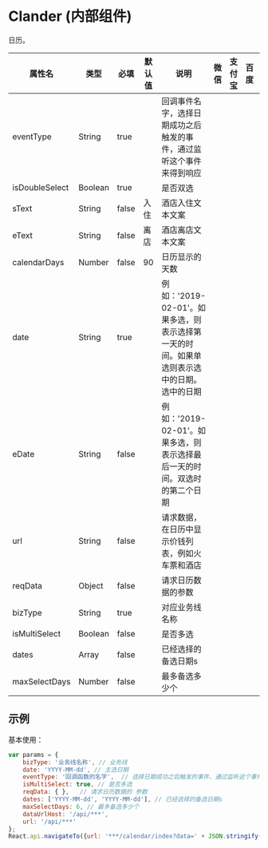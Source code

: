 # Clander <span style="font-weight: bold">(内部组件)</span>

日历。

| 属性名    | 类型 | 必填 | 默认值 | 说明 | 微信 | 支付宝 | 百度 | 快应用 | 举例 |
| --- | --- | --- | --- | --- | --- | --- | --- | --- | --- |
| eventType | String  | true |  | 回调事件名字，选择日期成功之后触发的事件，通过监听这个事件来得到响应 |  |  |  |  | hotel酒店：HOTEL。<br/>Ticket门票：TICKET_DATE_SELECT。<br/>Train火车票多选：OPTIONAL_DATE_SELECT。<br/>Train火车票单选：CALENDAR_DATE_CHANGE。<br/> |
| isDoubleSelect | Boolean | true | | 是否双选 |  |  |  |  | |
| sText  | String  | false	 | 入住 | 酒店入住文本文案 | |  |  |  | |
| eText     | String  | false | 离店 | 酒店离店文本文案 | |  |  |  | |
| calendarDays  | Number | false | 90 | 日历显示的天数 |  |  |  |  | |
| date | String | true | | 例如：'2019-02-01'。如果多选，则表示选择第一天的时间。如果单选则表示选中的日期。选中的日期 | |  |  | | 默认格式'YYYY-MM-dd' |
| eDate  | String | false | | 例如：'2019-02-01'。如果多选，则表示选择最后一天的时间。双选时的第二个日期 |  |  |  |  | 默认格式'YYYY-MM-dd' |
| url | String | false | | 请求数据，在日历中显示价钱列表，例如火车票和酒店 | |  |  |  | |
| reqData    | Object | false | | 请求日历数据的参数 |  |  |  |  | |
| bizType | String | true | | 对应业务线名称 |  |  |  |  | 例如：Train |
| isMultiSelect | Boolean | false | | 是否多选 | |
| dates | Array | false | | 已经选择的备选日期s |
| maxSelectDays | Number | false | | 最多备选多少个 | 




## 示例

基本使用：

```js
var params = {
    bizType: '业务线名称', // 业务线
    date: 'YYYY-MM-dd', // 主选日期
    eventType: '回调函数的名字',  // 选择日期成功之后触发的事件，通过监听这个事件来得到响应
    isMultiSelect: true, // 是否多选
    reqData: { },   // 请求日历数据的 参数
    dates: ['YYYY-MM-dd', 'YYYY-MM-dd'], // 已经选择的备选日期s
    maxSelectDays: 6, // 最多备选多少个
    dataUrlHost: '/api/***',
    url: '/api/***'
};
React.api.navigateTo({url: '***/calendar/index?data=' + JSON.stringify(params)});
```

